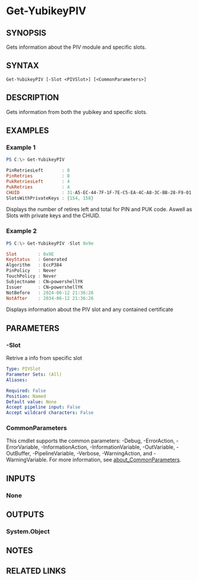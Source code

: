 ﻿---
external help file: powershellYK.dll-Help.xml
Module Name: powershellYK
online version:
schema: 2.0.0
---

# Get-YubikeyPIV

## SYNOPSIS
Gets information about the PIV module and specific slots.

## SYNTAX

```
Get-YubikeyPIV [-Slot <PIVSlot>] [<CommonParameters>]
```

## DESCRIPTION
Gets information from both the yubikey and specific slots.

## EXAMPLES

### Example 1
```powershell
PS C:\> Get-YubikeyPIV

PinRetriesLeft       : 8
PinRetries           : 8
PukRetriesLeft       : 4
PukRetries           : 4
CHUID                : 31-A5-EC-44-7F-1F-7E-C5-EA-4C-A8-3C-BB-28-F9-01
SlotsWithPrivateKeys : {154, 158}
```

Displays the number of retires left and total for PIN and PUK code. Aswell as Slots with private keys and the CHUID.

### Example 2
```powershell
PS C:\> Get-YubikeyPIV -Slot 0x9e

Slot        : 0x9E
KeyStatus   : Generated
Algorithm   : EccP384
PinPolicy   : Never
TouchPolicy : Never
Subjectname : CN=powershellYK
Issuer      : CN=powershellYK
NotBefore   : 2024-06-12 21:36:26
NotAfter    : 2034-06-12 21:36:26
```

Displays information about the PIV slot and any contained certificate

## PARAMETERS

### -Slot
Retrive a info from specific slot

```yaml
Type: PIVSlot
Parameter Sets: (All)
Aliases:

Required: False
Position: Named
Default value: None
Accept pipeline input: False
Accept wildcard characters: False
```

### CommonParameters
This cmdlet supports the common parameters: -Debug, -ErrorAction, -ErrorVariable, -InformationAction, -InformationVariable, -OutVariable, -OutBuffer, -PipelineVariable, -Verbose, -WarningAction, and -WarningVariable. For more information, see [about_CommonParameters](http://go.microsoft.com/fwlink/?LinkID=113216).

## INPUTS

### None

## OUTPUTS

### System.Object
## NOTES

## RELATED LINKS
